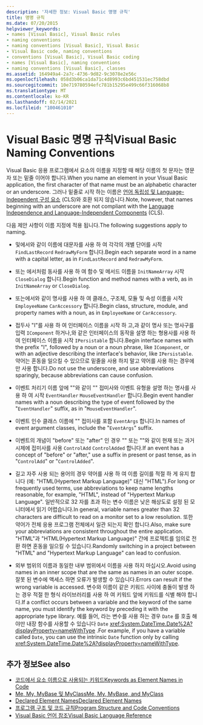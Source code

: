 ```yaml
---
description: '자세한 정보: Visual Basic 명명 규칙'
title: 명명 규칙
ms.date: 07/20/2015
helpviewer_keywords:
- names [Visual Basic], Visual Basic rules
- naming conventions
- naming conventions [Visual Basic], Visual Basic
- Visual Basic code, naming conventions
- conventions [Visual Basic], Visual Basic coding
- names [Visual Basic], naming conventions
- naming conventions [Visual Basic], classes
ms.assetid: 164949a4-2a7c-4736-9d82-9c3078e2e56c
ms.openlocfilehash: 058d3b06ca1da71c4d8993c6bd451531ec758dbd
ms.sourcegitcommit: 10e719780594efc781b15295e499c66f316068b8
ms.translationtype: MT
ms.contentlocale: ko-KR
ms.lasthandoff: 02/14/2021
ms.locfileid: "100461010"
---
```

# <a name="visual-basic-naming-conventions"></a><span data-ttu-id="58980-103">Visual Basic 명명 규칙</span><span class="sxs-lookup"><span data-stu-id="58980-103">Visual Basic Naming Conventions</span></span>

<span data-ttu-id="58980-104">Visual Basic 응용 프로그램에서 요소의 이름을 지정할 때 해당 이름의 첫 문자는 영문자 또는 밑줄 이어야 합니다.</span><span class="sxs-lookup"><span data-stu-id="58980-104">When you name an element in your Visual Basic application, the first character of that name must be an alphabetic character or an underscore.</span></span> <span data-ttu-id="58980-105">그러나 밑줄로 시작 하는 이름은 [언어 독립성 및 Language-Independent 구성 요소](../../../standard/language-independence-and-language-independent-components.md) (CLS)와 호환 되지 않습니다.</span><span class="sxs-lookup"><span data-stu-id="58980-105">Note, however, that names beginning with an underscore are not compliant with the [Language Independence and Language-Independent Components](../../../standard/language-independence-and-language-independent-components.md) (CLS).</span></span>  
  
 <span data-ttu-id="58980-106">다음 제안 사항이 이름 지정에 적용 됩니다.</span><span class="sxs-lookup"><span data-stu-id="58980-106">The following suggestions apply to naming.</span></span>  
  
- <span data-ttu-id="58980-107">및에서와 같이 이름에 대문자를 사용 하 여 각각의 개별 단어를 시작 `FindLastRecord` `RedrawMyForm` 합니다.</span><span class="sxs-lookup"><span data-stu-id="58980-107">Begin each separate word in a name with a capital letter, as in `FindLastRecord` and `RedrawMyForm`.</span></span>  
  
- <span data-ttu-id="58980-108">또는 에서처럼 동사를 사용 하 여 함수 및 메서드 이름을 `InitNameArray` 시작 `CloseDialog` 합니다.</span><span class="sxs-lookup"><span data-stu-id="58980-108">Begin function and method names with a verb, as in `InitNameArray` or `CloseDialog`.</span></span>  
  
- <span data-ttu-id="58980-109">또는에서와 같이 명사를 사용 하 여 클래스, 구조체, 모듈 및 속성 이름을 시작 `EmployeeName` `CarAccessory` 합니다.</span><span class="sxs-lookup"><span data-stu-id="58980-109">Begin class, structure, module, and property names with a noun, as in `EmployeeName` or `CarAccessory`.</span></span>  
  
- <span data-ttu-id="58980-110">접두사 "I"를 사용 하 여 인터페이스 이름을 시작 하 고,과 같이 명사 또는 명사구를 입력 `IComponent` 하거나,와 같은 인터페이스의 동작을 설명 하는 형용사를 사용 하 여 인터페이스 이름을 시작 `IPersistable` 합니다.</span><span class="sxs-lookup"><span data-stu-id="58980-110">Begin interface names with the prefix "I", followed by a noun or a noun phrase, like `IComponent`, or with an adjective describing the interface's behavior, like `IPersistable`.</span></span> <span data-ttu-id="58980-111">약어는 혼동을 일으킬 수 있으므로 밑줄을 사용 하지 말고 약어를 사용 하는 경우에만 사용 합니다.</span><span class="sxs-lookup"><span data-stu-id="58980-111">Do not use the underscore, and use abbreviations sparingly, because abbreviations can cause confusion.</span></span>  
  
- <span data-ttu-id="58980-112">이벤트 처리기 이름 앞에 ""와 같이 "" 접미사와 이벤트 유형을 설명 하는 명사를 사용 하 여 시작 `EventHandler` `MouseEventHandler` 합니다.</span><span class="sxs-lookup"><span data-stu-id="58980-112">Begin event handler names with a noun describing the type of event followed by the "`EventHandler`" suffix, as in "`MouseEventHandler`".</span></span>  
  
- <span data-ttu-id="58980-113">이벤트 인수 클래스 이름에 "" 접미사를 포함 `EventArgs` 합니다.</span><span class="sxs-lookup"><span data-stu-id="58980-113">In names of event argument classes, include the "`EventArgs`" suffix.</span></span>  
  
- <span data-ttu-id="58980-114">이벤트의 개념이 "before" 또는 "after" 인 경우 "" 또는 ""와 같이 현재 또는 과거 시제에 접미사를 사용 `ControlAdd` `ControlAdded` 합니다.</span><span class="sxs-lookup"><span data-stu-id="58980-114">If an event has a concept of "before" or "after," use a suffix in present or past tense, as in "`ControlAdd`" or "`ControlAdded`".</span></span>  
  
- <span data-ttu-id="58980-115">길고 자주 사용 되는 용어의 경우 약어를 사용 하 여 이름 길이를 적절 하 게 유지 합니다 (예: "HTML(Hypertext Markup Language)" 대신 "HTML").</span><span class="sxs-lookup"><span data-stu-id="58980-115">For long or frequently used terms, use abbreviations to keep name lengths reasonable, for example, "HTML", instead of "Hypertext Markup Language".</span></span> <span data-ttu-id="58980-116">일반적으로 32 자를 초과 하는 변수 이름은 낮은 해상도로 설정 된 모니터에서 읽기 어렵습니다.</span><span class="sxs-lookup"><span data-stu-id="58980-116">In general, variable names greater than 32 characters are difficult to read on a monitor set to a low resolution.</span></span> <span data-ttu-id="58980-117">또한 약어가 전체 응용 프로그램 전체에서 일관 되는지 확인 합니다.</span><span class="sxs-lookup"><span data-stu-id="58980-117">Also, make sure your abbreviations are consistent throughout the entire application.</span></span> <span data-ttu-id="58980-118">"HTML"과 "HTML(Hypertext Markup Language)" 간에 프로젝트를 임의로 전환 하면 혼동을 일으킬 수 있습니다.</span><span class="sxs-lookup"><span data-stu-id="58980-118">Randomly switching in a project between "HTML" and "Hypertext Markup Language" can lead to confusion.</span></span>  
  
- <span data-ttu-id="58980-119">외부 범위의 이름과 동일한 내부 범위에서 이름을 사용 하지 마십시오.</span><span class="sxs-lookup"><span data-stu-id="58980-119">Avoid using names in an inner scope that are the same as names in an outer scope.</span></span> <span data-ttu-id="58980-120">잘못 된 변수에 액세스 하면 오류가 발생할 수 있습니다.</span><span class="sxs-lookup"><span data-stu-id="58980-120">Errors can result if the wrong variable is accessed.</span></span> <span data-ttu-id="58980-121">변수와 이름이 같은 키워드 사이에 충돌이 발생 하는 경우 적절 한 형식 라이브러리를 사용 하 여 키워드 앞에 키워드를 식별 해야 합니다.</span><span class="sxs-lookup"><span data-stu-id="58980-121">If a conflict occurs between a variable and the keyword of the same name, you must identify the keyword by preceding it with the appropriate type library.</span></span> <span data-ttu-id="58980-122">예를 들어, 라는 변수를 사용 하는 경우 `Date` 를 호출 해야만 내장 함수를 사용할 수 있습니다 `Date` <xref:System.DateTime.Date%2A?displayProperty=nameWithType> .</span><span class="sxs-lookup"><span data-stu-id="58980-122">For example, if you have a variable called `Date`, you can use the intrinsic `Date` function only by calling <xref:System.DateTime.Date%2A?displayProperty=nameWithType>.</span></span>  
  
## <a name="see-also"></a><span data-ttu-id="58980-123">추가 정보</span><span class="sxs-lookup"><span data-stu-id="58980-123">See also</span></span>

- [<span data-ttu-id="58980-124">코드에서 요소 이름으로 사용되는 키워드</span><span class="sxs-lookup"><span data-stu-id="58980-124">Keywords as Element Names in Code</span></span>](keywords-as-element-names-in-code.md)
- [<span data-ttu-id="58980-125">Me, My, MyBase 및 MyClass</span><span class="sxs-lookup"><span data-stu-id="58980-125">Me, My, MyBase, and MyClass</span></span>](me-my-mybase-and-myclass.md)
- [<span data-ttu-id="58980-126">Declared Element Names</span><span class="sxs-lookup"><span data-stu-id="58980-126">Declared Element Names</span></span>](../language-features/declared-elements/declared-element-names.md)
- [<span data-ttu-id="58980-127">프로그램 구조 및 코드 규칙</span><span class="sxs-lookup"><span data-stu-id="58980-127">Program Structure and Code Conventions</span></span>](program-structure-and-code-conventions.md)
- [<span data-ttu-id="58980-128">Visual Basic 언어 참조</span><span class="sxs-lookup"><span data-stu-id="58980-128">Visual Basic Language Reference</span></span>](../../language-reference/index.md)
